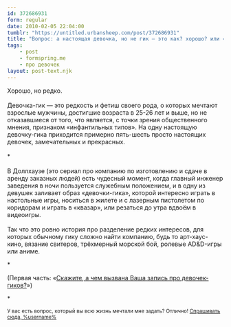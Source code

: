 ```yaml
---
id: 372686931
form: regular
date: 2010-02-05 22:04:00
tumblr: "https://untitled.urbansheep.com/post/372686931"
title: "Вопрос: а настоящая девочка, но не гик — это как? хорошо? или «ну, тоже неплохо»?"
tags:
    - post
    - formspring.me
    - про девочек
layout: post-text.njk
---
```


<p>Хорошо, но редко.<br/><br/>
Девочка-гик — это редкость и фетиш своего рода, о которых мечтают взрослые мужчины, достигшие возраста в 25-26 лет и выше, но не отказавшиеся от  того, что является, с точки зрения общественного мнения, признаком «инфантильных типов». На одну настоящую девочку-гика приходится примерно пять-шесть просто настоящих девочек, замечательных и прекрасных.<br/><br/>
*<br/><br/>
В Доллхаузе (это сериал про компанию по изготовлению и сдаче в аренду заказных людей) есть чудесный момент, когда главный инженер заведения в ночи пользуется служебным положением, и в одну из девушек заливает образ «девочки-гика», которой интересно играть в настольные игры, носиться в жилете и с лазерным пистолетом по коридорам и играть в «квазар», или резаться до утра вдвоём в видеоигры.<br/><br/>
Так что это ровно история про разделение редких интересов, для которых обычному гику сложно найти компанию, будь то арт-хаус-кино, вязание свитеров, трёхмерный морской бой, ролевые AD&amp;D-игры или аниме.</p>

<p>*</p>

<p>(Первая часть: «<a href="http://tumblr.com/xwe64qhp0">Скажите, а чем вызвана Ваша запись про девочек-гиков?</a>»)</p>

<p>*</p>

<p><small>У вас есть вопрос, который вы всю жизнь мечтали мне задать? Отлично! <a href="http://formspring.me/urbansheep">Спрашивать сюда, %username%</a></small></p>

